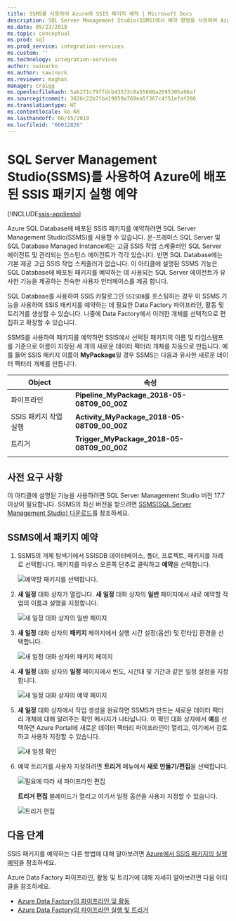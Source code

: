 ```yaml
---
title: SSMS를 사용하여 Azure에 SSIS 패키지 예약 | Microsoft Docs
description: SQL Server Management Studio(SSMS)에서 예약 명령을 사용하여 Azure SQL Database에 배포할 SSIS 패키지를 예약하는 방법을 설명합니다.
ms.date: 09/23/2018
ms.topic: conceptual
ms.prod: sql
ms.prod_service: integration-services
ms.custom: ''
ms.technology: integration-services
author: swinarko
ms.author: sawinark
ms.reviewer: maghan
manager: craigg
ms.openlocfilehash: 5ab271c79ffdcb43573c8a55680a2695305a96af
ms.sourcegitcommit: 3026c22b7fba19059a769ea5f367c4f51efaf286
ms.translationtype: HT
ms.contentlocale: ko-KR
ms.lasthandoff: 06/15/2019
ms.locfileid: "66012826"
---
```

# <a name="schedule-the-execution-of-ssis-packages-deployed-in-azure-with-sql-server-management-studio-ssms"></a>SQL Server Management Studio(SSMS)를 사용하여 Azure에 배포된 SSIS 패키지 실행 예약

[!INCLUDE[ssis-appliesto](../../includes/ssis-appliesto-ssvrpluslinux-asdb-asdw-xxx.md)]



Azure SQL Database에 배포된 SSIS 패키지를 예약하려면 SQL Server Management Studio(SSMS)를 사용할 수 있습니다. 온-프레미스 SQL Server 및 SQL Database Managed Instance에는 고급 SSIS 작업 스케줄러인 SQL Server 에이전트 및 관리되는 인스턴스 에이전트가 각각 있습니다. 반면 SQL Database에는 기본 제공 고급 SSIS 작업 스케줄러가 없습니다. 이 아티클에 설명된 SSMS 기능은 SQL Database에 배포된 패키지를 예약하는 데 사용되는 SQL Server 에이전트가 유사한 기능을 제공하는 친숙한 사용자 인터페이스를 제공 합니다.

SQL Database를 사용하여 SSIS 카탈로그인 `SSISDB`를 호스팅하는 경우 이 SSMS 기능을 사용하여 SSIS 패키지를 예약하는 데 필요한 Data Factory 파이프라인, 활동 및 트리거를 생성할 수 있습니다. 나중에 Data Factory에서 이러한 개체를 선택적으로 편집하고 확장할 수 있습니다.

SSMS를 사용하여 패키지를 예약하면 SSIS에서 선택된 패키지의 이름 및 타임스탬프를 기준으로 이름이 지정된 세 개의 새로운 데이터 팩터리 개체를 자동으로 만듭니다. 예를 들어 SSIS 패키지 이름이 **MyPackage**일 경우 SSMS는 다음과 유사한 새로운 데이터 팩터리 개체를 만듭니다.

| Object | 속성 |
|---|---|
| 파이프라인 | **Pipeline_MyPackage_2018-05-08T09_00_00Z** |
| SSIS 패키지 작업 실행 | **Activity_MyPackage_2018-05-08T09_00_00Z** |
| 트리거 | **Trigger_MyPackage_2018-05-08T09_00_00Z** |
|||

## <a name="prerequisites"></a>사전 요구 사항

이 아티클에 설명된 기능을 사용하려면 SQL Server Management Studio 버전 17.7 이상이 필요합니다. SSMS의 최신 버전을 받으려면 [SSMS(SQL Server Management Studio) 다운로드](../../ssms/download-sql-server-management-studio-ssms.md)를 참조하세요.

## <a name="schedule-a-package-in-ssms"></a>SSMS에서 패키지 예약

1. SSMS의 개체 탐색기에서 SSISDB 데이터베이스, 폴더, 프로젝트, 패키지를 차례로 선택합니다. 패키지를 마우스 오른쪽 단추로 클릭하고 **예약**을 선택합니다.

    ![예약할 패키지를 선택합니다.](media/ssis-azure-schedule-packages-ssms/schedule-ssms-image1-schedule.png)

2. **새 일정** 대화 상자가 열립니다. **새 일정** 대화 상자의 **일반** 페이지에서 새로 예약할 작업의 이름과 설명을 지정합니다.

    ![새 일정 대화 상자의 일반 페이지](media/ssis-azure-schedule-packages-ssms/schedule-ssms-image2-new-schedule.png)

3. **새 일정** 대화 상자의 **패키지** 페이지에서 실행 시간 설정(옵션) 및 런타임 환경을 선택합니다.

    ![새 일정 대화 상자의 패키지 페이지](media/ssis-azure-schedule-packages-ssms/schedule-ssms-image3-new-schedule2.png)

4. **새 일정** 대화 상자의 **일정** 페이지에서 빈도, 시간대 및 기간과 같은 일정 설정을 지정합니다.

    ![새 일정 대화 상자의 예약 페이지](media/ssis-azure-schedule-packages-ssms/schedule-ssms-image4-new-schedule3.png)

5. **새 일정** 대화 상자에서 작업 생성을 완료하면 SSMS가 만드는 새로운 데이터 팩터리 개체에 대해 알려주는 확인 메시지가 나타납니다. 이 확인 대화 상자에서 **예**를 선택하면 Azure Portal에 새로운 데이터 팩터리 파이프라인이 열리고, 여기에서 검토하고 사용자 지정할 수 있습니다.

    ![새 일정 확인](media/ssis-azure-schedule-packages-ssms/schedule-ssms-image5-confirmation.png)

6. 예약 트리거를 사용자 지정하려면 **트리거** 메뉴에서 **새로 만들기/편집**을 선택합니다.

    ![필요에 따라 새 파이프라인 편집](media/ssis-azure-schedule-packages-ssms/schedule-ssms-image6-edit.png)

    **트리거 편집** 블레이드가 열리고 여기서 일정 옵션을 사용자 지정할 수 있습니다.

    ![트리거 편집](media/ssis-azure-schedule-packages-ssms/schedule-ssms-image7-edit2.png)

## <a name="next-steps"></a>다음 단계

SSIS 패키지를 예약하는 다른 방법에 대해 알아보려면 [Azure에서 SSIS 패키지의 실행 예약](ssis-azure-schedule-packages.md)을 참조하세요.

Azure Data Factory 파이프라인, 활동 및 트리거에 대해 자세히 알아보려면 다음 아티클을 참조하세요.
-   [Azure Data Factory의 파이프라인 및 활동](https://docs.microsoft.com/azure/data-factory/concepts-pipelines-activities)
-   [Azure Data Factory의 파이프라인 실행 및 트리거](https://docs.microsoft.com/azure/data-factory/concepts-pipeline-execution-triggers)
